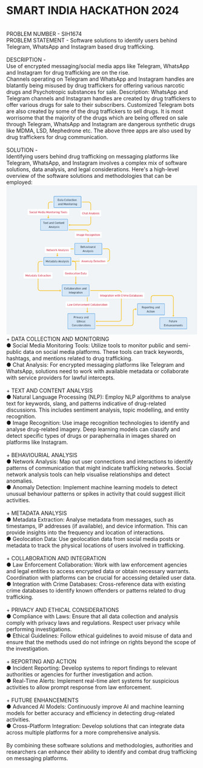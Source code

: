 <h1>SMART INDIA HACKATHON 2024</h1><br>
PROBLEM NUMBER - SIH1674 <br>
PROBLEM STATEMENT - Software solutions to identify users behind Telegram, WhatsApp and Instagram based drug trafficking. <br><br>
DESCRIPTION -<br> Use of encrypted messaging/social media apps like Telegram, WhatsApp and Instagram for drug trafficking are on the rise. <br>Channels operating on Telegram and WhatsApp and Instagram handles are blatantly being misused by drug traffickers for offering various narcotic drugs and Psychotropic substances for sale. Description: WhatsApp and Telegram channels and Instagram handles are created by drug traffickers to offer various drugs for sale to their subscribers. Customized Telegram bots are also created by some of the drug traffickers to sell drugs. It is most worrisome that the majority of the drugs which are being offered on sale through Telegram, WhatsApp and Instagram are dangerous synthetic drugs like MDMA, LSD, Mephedrone etc. The above three apps are also used by drug traffickers for drug communication.<br><br>
SOLUTION - <br> Identifying users behind drug trafficking on messaging platforms like Telegram, WhatsApp, and Instagram involves a complex mix of software solutions, data analysis, and legal considerations. Here's a high-level overview of the software solutions and methodologies that can be employed: <br>
<img src="./Readme Section Flowchart.png" alt="Flowchart"/>
+ DATA COLLECTION AND MONITORING 
<br>● Social Media Monitoring Tools: Utilize tools to monitor public and semi-public data on social media platforms. These tools can track keywords, hashtags, and mentions related to drug trafficking.<br> 
● Chat Analysis: For encrypted messaging platforms like Telegram and WhatsApp, solutions need to work with available metadata or collaborate with service providers for lawful intercepts. 
<br><br>+ TEXT AND CONTENT ANALYSIS
<br>● Natural Language Processing (NLP): Employ NLP algorithms to analyse text for keywords, slang, and patterns indicative of drug-related discussions. This includes sentiment analysis, topic modelling, and entity recognition. 
<br>● Image Recognition: Use image recognition technologies to identify and analyse drug-related imagery. Deep learning models can classify and detect specific types of drugs or paraphernalia in images shared on platforms like Instagram. 
<br><br>+ BEHAVIOURIAL ANALYSIS
<br>● Network Analysis: Map out user connections and interactions to identify patterns of communication that might indicate trafficking networks. Social network analysis tools can help visualise relationships and detect anomalies. 
<br>● Anomaly Detection: Implement machine learning models to detect unusual behaviour patterns or spikes in activity that could suggest illicit activities. 
<br><br>+ METADATA ANALYSIS
<br>● Metadata Extraction: Analyse metadata from messages, such as timestamps, IP addresses (if available), and device information. This can provide insights into the frequency and location of interactions. 
<br>● Geolocation Data: Use geolocation data from social media posts or metadata to track the physical locations of users involved in trafficking. 
<br><br>+ COLLABORATION AND INTEGRATION
<br>● Law Enforcement Collaboration: Work with law enforcement agencies and legal entities to access encrypted data or obtain necessary warrants. Coordination with platforms can be crucial for accessing detailed user data. 
<br>● Integration with Crime Databases: Cross-reference data with existing crime databases to identify known offenders or patterns related to drug trafficking. 
<br><br>+ PRIVACY AND ETHICAL CONSIDERATIONS
<br>● Compliance with Laws: Ensure that all data collection and analysis comply with privacy laws and regulations. Respect user privacy while performing investigations. 
<br>● Ethical Guidelines: Follow ethical guidelines to avoid misuse of data and ensure that the methods used do not infringe on rights beyond the scope of the investigation. 
<br><br>+ REPORTING AND ACTION
<br>● Incident Reporting: Develop systems to report findings to relevant authorities or agencies for further investigation and action. 
<br>● Real-Time Alerts: Implement real-time alert systems for suspicious activities to allow prompt response from law enforcement. 
<br><br>+ FUTURE ENHANCEMENTS
<br>● Advanced AI Models: Continuously improve AI and machine learning models for better accuracy and efficiency in detecting drug-related activities. 
<br>● Cross-Platform Integration: Develop solutions that can integrate data across multiple platforms for a more comprehensive analysis. 
<br><br>By combining these software solutions and methodologies, authorities and researchers can enhance their ability to identify and combat drug trafficking on messaging platforms.

